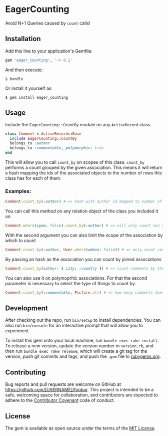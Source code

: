 # EagerCounting
Avoid N+1 Queries caused by `count` calls!

## Installation

Add this line to your application's Gemfile:

```ruby
gem 'eager_counting', '~> 0.1'
```

And then execute:

    $ bundle

Or install it yourself as:

    $ gem install eager_counting

## Usage

Include the `EagerCounting::CountBy` module on any `ActiveRecord` class.

```ruby
class Comment < ActiveRecord::Base
  include EagerCounting::CountBy
  belongs_to :author
  belongs_to :commentable, polymorphic: true
end
```

This will allow you to call `count_by` on scopes of this class.
`count_by` performs a count grouped by the given association.
This means it will return a hash mapping the ids of the associated objects
to the number of rows this class has for each of them.

### Examples:

```ruby
Comment.count_by(:author) # => hash with author id mapped to number of comments this user made
```

You can call this method on any relation object of the class you included it on

```ruby
Comment.where(spam: false).count_by(:author) # => will only count non spam comments
```

With the second argument you can also limit the scope of the association by which to count

```ruby
Comment.count_by(:author, User.where(admin: false)) # => only count comments by non admin users
```

By passing an hash as the association you can count by joined associations

```ruby
Comment.count_by(author: { city: :country }) # => count comments by the country their from
```

You can also use it on polymoprhic associations.
For that the second parameter is necessary to select the type of things to count by.

```ruby
Comment.count_by(:commentable, Picture.all) # => how many comments does each picture have?
```

## Development

After checking out the repo, run `bin/setup` to install dependencies. You can also run `bin/console` for an interactive prompt that will allow you to experiment.

To install this gem onto your local machine, run `bundle exec rake install`. To release a new version, update the version number in `version.rb`, and then run `bundle exec rake release`, which will create a git tag for the version, push git commits and tags, and push the `.gem` file to [rubygems.org](https://rubygems.org).

## Contributing

Bug reports and pull requests are welcome on GitHub at https://github.com/[USERNAME]/foobar. This project is intended to be a safe, welcoming space for collaboration, and contributors are expected to adhere to the [Contributor Covenant](contributor-covenant.org) code of conduct.

## License

The gem is available as open source under the terms of the [MIT License](http://opensource.org/licenses/MIT).
